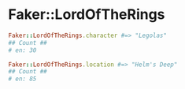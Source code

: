 # Faker::LordOfTheRings

```ruby
Faker::LordOfTheRings.character #=> "Legolas"
## Count ##
# en: 30 

Faker::LordOfTheRings.location #=> "Helm's Deep"
## Count ##
# en: 85 
```
